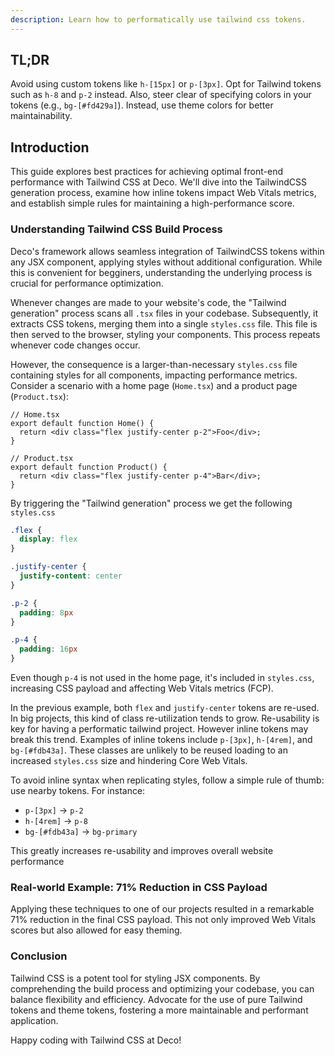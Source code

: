 ```yaml
---
description: Learn how to performatically use tailwind css tokens.
---
```


## TL;DR

Avoid using custom tokens like `h-[15px]` or `p-[3px]`. Opt for Tailwind tokens
such as `h-8` and `p-2` instead. Also, steer clear of specifying colors in your
tokens (e.g., `bg-[#fd429a]`). Instead, use theme colors for better
maintainability.

## Introduction

This guide explores best practices for achieving optimal front-end performance
with Tailwind CSS at Deco. We'll dive into the TailwindCSS generation process,
examine how inline tokens impact Web Vitals metrics, and establish simple rules
for maintaining a high-performance score.

### Understanding Tailwind CSS Build Process

Deco's framework allows seamless integration of TailwindCSS tokens within any
JSX component, applying styles without additional configuration. While this is
convenient for begginers, understanding the underlying process is crucial for
performance optimization.

Whenever changes are made to your website's code, the "Tailwind generation"
process scans all `.tsx` files in your codebase. Subsequently, it extracts CSS
tokens, merging them into a single `styles.css` file. This file is then served
to the browser, styling your components. This process repeats whenever code
changes occur.

However, the consequence is a larger-than-necessary `styles.css` file containing
styles for all components, impacting performance metrics. Consider a scenario
with a home page (`Home.tsx`) and a product page (`Product.tsx`):

```tsx
// Home.tsx
export default function Home() {
  return <div class="flex justify-center p-2">Foo</div>;
}

// Product.tsx
export default function Product() {
  return <div class="flex justify-center p-4">Bar</div>;
}
```

By triggering the "Tailwind generation" process we get the following
`styles.css`

```css
.flex {
  display: flex
}

.justify-center {
  justify-content: center
}

.p-2 {
  padding: 8px
}

.p-4 {
  padding: 16px
}
```

Even though `p-4` is not used in the home page, it's included in `styles.css`,
increasing CSS payload and affecting Web Vitals metrics (FCP).

In the previous example, both `flex` and `justify-center` tokens are re-used. In
big projects, this kind of class re-utilization tends to grow. Re-usability is
key for having a performatic tailwind project. However inline tokens may break
this trend. Examples of inline tokens include `p-[3px]`, `h-[4rem]`, and
`bg-[#fdb43a]`. These classes are unlikely to be reused loading to an increased
`styles.css` size and hindering Core Web Vitals.

To avoid inline syntax when replicating styles, follow a simple rule of thumb:
use nearby tokens. For instance:

- `p-[3px]` -> `p-2`
- `h-[4rem]` -> `p-8`
- `bg-[#fdb43a]` -> `bg-primary`

This greatly increases re-usability and improves overall website performance

### Real-world Example: 71% Reduction in CSS Payload

Applying these techniques to one of our projects resulted in a remarkable 71%
reduction in the final CSS payload. This not only improved Web Vitals scores but
also allowed for easy theming.

### Conclusion

Tailwind CSS is a potent tool for styling JSX components. By comprehending the
build process and optimizing your codebase, you can balance flexibility and
efficiency. Advocate for the use of pure Tailwind tokens and theme tokens,
fostering a more maintainable and performant application.

Happy coding with Tailwind CSS at Deco!
